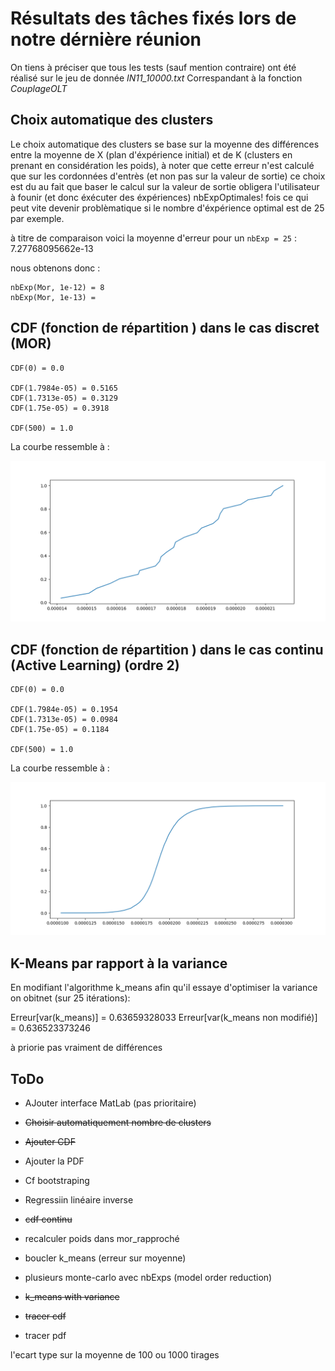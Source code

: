 # Résultats des tâches fixés lors de notre dérnière réunion

On tiens à préciser que tous les tests (sauf mention contraire) ont été réalisé sur le jeu de donnée _IN11_10000.txt_
Correspandant à la fonction _CouplageOLT_

## Choix automatique des clusters

Le choix automatique des clusters se base sur la moyenne des différences entre la moyenne de X (plan d'éxpérience initial)
 et de K (clusters en prenant en considération les poids), à noter que cette erreur n'est calculé 
 que sur les cordonnées d'entrès (et non pas sur la valeur de sortie) ce choix est du au fait que
baser le calcul sur la valeur de sortie obligera l'utilisateur à founir (et donc éxécuter des éxpériences) nbExpOptimales! fois 
ce qui peut vite devenir problèmatique si le nombre d'éxpérience optimal est de 25 par exemple.
 
à titre de comparaison voici la moyenne d'erreur pour un `nbExp = 25` : 7.27768095662e-13

nous obtenons donc : 

    nbExp(Mor, 1e-12) = 8
    nbExp(Mor, 1e-13) = 

## CDF (fonction de répartition ) dans le cas discret (MOR)

    CDF(0) = 0.0
    
    CDF(1.7984e-05) = 0.5165
    CDF(1.7313e-05) = 0.3129
    CDF(1.75e-05) = 0.3918
    
    CDF(500) = 1.0

La courbe ressemble à : 

![Courbe de CDF (MOR)](figures/cdfMor.png)
## CDF (fonction de répartition ) dans le cas continu (Active Learning) (ordre 2)

    CDF(0) = 0.0
    
    CDF(1.7984e-05) = 0.1954
    CDF(1.7313e-05) = 0.0984
    CDF(1.75e-05) = 0.1184
    
    CDF(500) = 1.0

La courbe ressemble à : 

![Courbe de CDF (Active Learning)](figures/cdfOpt.png)

## K-Means par rapport à la variance

En modifiant l'algorithme k_means afin qu'il essaye d'optimiser la variance on obitnet (sur 25 itérations):

Erreur[var(k_means)] = 0.63659328033
Erreur[var(k_means non modifié)] = 0.636523373246

à priorie pas vraiment de différences


## ToDo

* AJouter interface MatLab (pas prioritaire)
* ~~Choisir automatiquement nombre de clusters~~
* ~~Ajouter CDF~~
* Ajouter la PDF
* Cf bootstraping
* Regressiin linéaire inverse


* ~~cdf continu~~
* recalculer poids dans mor_rapproché
* boucler k_means (erreur sur moyenne)
* plusieurs monte-carlo avec nbExps (model order reduction)
* ~~k_means with variance~~
* ~~tracer cdf~~
* tracer pdf

l'ecart type sur la moyenne de 100 ou 1000 tirages